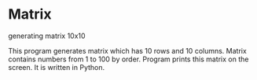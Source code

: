 # Matrix
generating matrix 10x10

This program generates matrix which has 10 rows and 10 columns. 
Matrix contains numbers from 1 to 100 by order.
Program prints this matrix on the screen.
It is written in Python.
